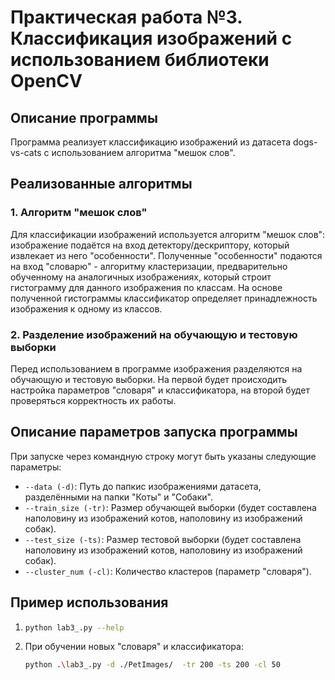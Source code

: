 # Практическая работа №3. Классификация изображений с использованием библиотеки OpenCV

## Описание программы

Программа реализует классификацию изображений из датасета dogs-vs-cats с использованием алгоритма "мешок слов".

## Реализованные алгоритмы

### 1. Алгоритм "мешок слов"

Для классификации изображений используется алгоритм "мешок слов": изображение подаётся на вход детектору/дескриптору, который извлекает из него "особенности". Полученные "особенности" подаются на вход "словарю" - алгоритму кластеризации, предварительно обученному на аналогичных изображениях, который строит гистограмму для данного изображения по классам. На основе полученной гистограммы классификатор определяет принадлежность изображения к одному из классов.

### 2. Разделение изображений на обучающую и тестовую выборки

Перед использованием в программе изображения разделяются на обучающую и тестовую выборки. На первой будет происходить настройка параметров "словаря" и классификатора, на второй будет проверяться корректность их работы.


## Описание параметров запуска программы

При запуске через командную строку могут быть указаны следующие параметры:

- `--data (-d)`: Путь до папкис изображениями датасета, разделёнными на папки "Коты" и "Собаки".
- `--train_size (-tr)`: Размер обучающей выборки (будет составлена наполовину из изображений котов, наполовину из изображений собак).
- `--test_size (-ts)`:  Размер тестовой выборки (будет составлена наполовину из изображений котов, наполовину из изображений собак).
- `--cluster_num (-cl)`: Количество кластеров (параметр "словаря").

## Пример использования
1) 
   ```bash
   python lab3_.py --help
   ```
2) При обучении новых "словаря" и классификатора:
   ```bash
   python .\lab3_.py -d ./PetImages/  -tr 200 -ts 200 -cl 50
   ```